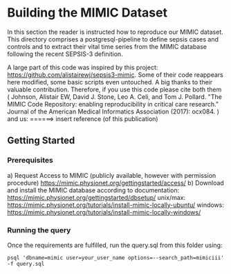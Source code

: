 # Building the MIMIC Dataset 

In this section the reader is instructed how to reproduce our MIMIC dataset. This directory comprises a postgresql-pipeline to define sepsis cases and controls and to extract their vital time series from the MIMIC database following the recent SEPSIS-3 definition.

A large part of this code was inspired by this project: https://github.com/alistairewj/sepsis3-mimic. Some of their code reappears here modified, some basic scripts even untouched. A big thanks to their valuable contribution.
Therefore, if you use this code please cite both them (
Johnson, Alistair EW, David J. Stone, Leo A. Celi, and Tom J. Pollard. "The MIMIC Code Repository: enabling reproducibility in critical care research." Journal of the American Medical Informatics Association (2017): ocx084.
)
and us:
======> insert reference (of this publication)


## Getting Started

### Prerequisites

 a) Request Access to MIMIC (publicly available, however with permission procedure) https://mimic.physionet.org/gettingstarted/access/ 
 b) Download and install the MIMIC database according to documentation: https://mimic.physionet.org/gettingstarted/dbsetup/ 
unix/max: https://mimic.physionet.org/tutorials/install-mimic-locally-ubuntu/ 
windows: https://mimic.physionet.org/tutorials/install-mimic-locally-windows/ 

### Running the query

Once the requirements are fulfilled, run the query.sql from this folder using:

```
psql 'dbname=mimic user=your_user_name options=--search_path=mimiciii' -f query.sql 
```
